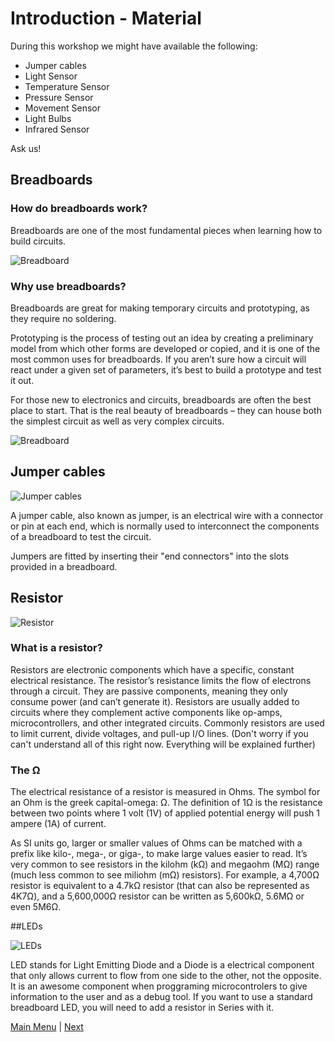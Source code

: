 # Introduction - Material

During this workshop we might have available the following:

* Jumper cables
* Light Sensor
* Temperature Sensor
* Pressure Sensor
* Movement Sensor
* Light Bulbs
* Infrared Sensor

Ask us!

## Breadboards

### How do breadboards work? 
Breadboards are one of the most fundamental pieces when learning how to build circuits.

![Breadboard](https://github.com/nuieee/ESP8266-Workshop-Exercises/blob/ws_v2/content/images/Breadboard.jpg)

### Why use breadboards?

Breadboards are great for making temporary circuits and prototyping, as they require no soldering.

Prototyping is the process of testing out an idea by creating a preliminary model from which other forms are developed or copied, and it is one of the most common uses for breadboards. If you aren’t sure how a circuit will react under a given set of parameters, it’s best to build a prototype and test it out.

For those new to electronics and circuits, breadboards are often the best place to start. That is the real beauty of breadboards – they can house both the simplest circuit as well as very complex circuits.

![Breadboard](https://github.com/nuieee/ESP8266-Workshop-Exercises/blob/ws_v2/content/images/Breadboard1.png)

## Jumper cables

![Jumper cables](https://github.com/nuieee/ESP8266-Workshop-Exercises/blob/ws_v2/content/images/JumperCables.jpg)

A jumper cable, also known as jumper, is an electrical wire with a connector or pin at each end, which is normally used to interconnect the components of a breadboard to test the circuit.

Jumpers are fitted by inserting their "end connectors" into the slots provided in a breadboard.

## Resistor

![Resistor](https://github.com/nuieee/ESP8266-Workshop-Exercises/blob/ws_v2/content/images/Resistor.jpg)

### What is a resistor?

Resistors are electronic components which have a specific, constant electrical resistance. The resistor’s resistance limits the flow of electrons through a circuit. They are passive components, meaning they only consume power (and can’t generate it). Resistors are usually added to circuits where they complement active components like op-amps, microcontrollers, and other integrated circuits. Commonly resistors are used to limit current, divide voltages, and pull-up I/O lines. (Don't worry if you can't understand all of this right now. Everything will be explained further)

### The Ω

The electrical resistance of a resistor is measured in Ohms. The symbol for an Ohm is the greek capital-omega: Ω. The definition of 1Ω is the resistance between two points where 1 volt (1V) of applied potential energy will push 1 ampere (1A) of current.

As SI units go, larger or smaller values of Ohms can be matched with a prefix like kilo-, mega-, or giga-, to make large values easier to read. It’s very common to see resistors in the kilohm (kΩ) and megaohm (MΩ) range (much less common to see miliohm (mΩ) resistors). For example, a 4,700Ω resistor is equivalent to a 4.7kΩ resistor (that can also be represented as 4K7Ω), and a 5,600,000Ω resistor can be written as 5,600kΩ, 5.6MΩ or even 5M6Ω.

##LEDs

![LEDs](https://github.com/nuieee/ESP8266-Workshop-Exercises/blob/ws_v2/content/images/LEDrainbow.jpg)

LED stands for Light Emitting Diode and a Diode is a electrical component that only allows current to flow from one side to the other, not the opposite. It is an awesome component when proggraming microcontrolers to give information to the user and as a debug tool. If you want to use a standard breadboard LED, you will need to add a resistor in Series with it.



[Main Menu](../readme.md) | [Next](./helloworld.md)
